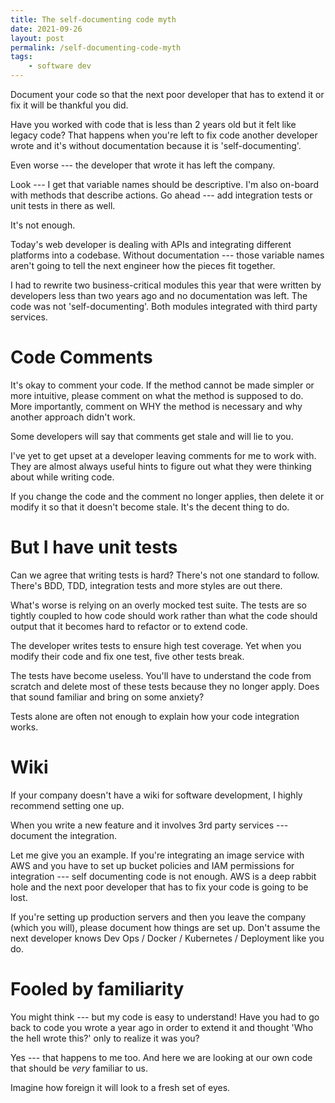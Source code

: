 ```yaml
---
title: The self-documenting code myth
date: 2021-09-26
layout: post
permalink: /self-documenting-code-myth
tags:
    - software dev
---
```


Document your code so that the next poor developer that has to extend it or fix it will be thankful you did.

Have you worked with code that is less than 2 years old but it felt like legacy code? 
That happens when you're left to fix code another developer wrote and it's without documentation because it is 'self-documenting'.

Even worse --- the developer that wrote it has left the company.

Look --- I get that variable names should be descriptive. 
I'm also on-board with methods that describe actions. 
Go ahead --- add integration tests or unit tests in there as well.

It's not enough.

Today's web developer is dealing with APIs and integrating different platforms into a codebase. 
Without documentation --- those variable names aren't going to tell the next engineer how the pieces fit together.

I had to rewrite two business-critical modules this year that were written by developers less than two years ago and no documentation was left. 
The code was not 'self-documenting'. Both modules integrated with third party services.

# Code Comments

It's okay to comment your code. If the method cannot be made simpler or more intuitive, please comment on what the method is supposed to do. More importantly, comment on WHY the method is necessary and why another approach didn't work.

Some developers will say that comments get stale and will lie to you.

I've yet to get upset at a developer leaving comments for me to work with. 
They are almost always useful hints to figure out what they were thinking about while writing code.

If you change the code and the comment no longer applies, then delete it or modify it so that it doesn't become stale. 
It's the decent thing to do.

# But I have unit tests

Can we agree that writing tests is hard? There's not one standard to follow. There's BDD, TDD, integration tests and more styles are out there.

What's worse is relying on an overly mocked test suite. 
The tests are so tightly coupled to how code should work rather than what the code should output that it becomes hard to refactor or to extend code.

The developer writes tests to ensure high test coverage. Yet when you modify their code and fix one test, five other tests break.

The tests have become useless. You'll have to understand the code from scratch and delete most of these tests because they no longer apply. Does that sound familiar and bring on some anxiety?

Tests alone are often not enough to explain how your code integration works.

# Wiki

If your company doesn't have a wiki for software development, I highly recommend setting one up.

When you write a new feature and it involves 3rd party services --- document the integration.

Let me give you an example. 
If you're integrating an image service with AWS and you have to set up bucket policies and IAM permissions for integration --- self documenting code is not enough. AWS is a deep rabbit hole and the next poor developer that has to fix your code is going to be lost.

If you're setting up production servers and then you leave the company (which you will), please document how things are set up. Don't assume the next developer knows Dev Ops / Docker / Kubernetes / Deployment like you do.

# Fooled by familiarity

You might think --- but my code is easy to understand! Have you had to go back to code you wrote a year ago in order to extend it and thought 'Who the hell wrote this?' only to realize it was you?

Yes --- that happens to me too. And here we are looking at our own code that should be *very* familiar to us. 

Imagine how foreign it will look to a fresh set of eyes.

